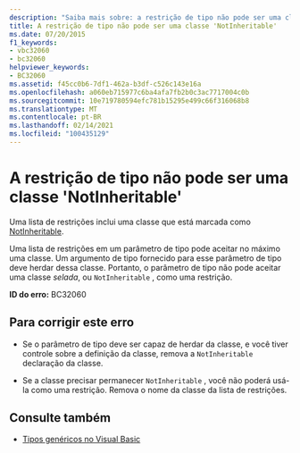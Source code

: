 ```yaml
---
description: "Saiba mais sobre: a restrição de tipo não pode ser uma classe ' NotInheritable '"
title: A restrição de tipo não pode ser uma classe 'NotInheritable'
ms.date: 07/20/2015
f1_keywords:
- vbc32060
- bc32060
helpviewer_keywords:
- BC32060
ms.assetid: f45cc0b6-7df1-462a-b3df-c526c143e16a
ms.openlocfilehash: a060eb715977c6ba4afa7fb2b0c3ac7717004c0b
ms.sourcegitcommit: 10e719780594efc781b15295e499c66f316068b8
ms.translationtype: MT
ms.contentlocale: pt-BR
ms.lasthandoff: 02/14/2021
ms.locfileid: "100435129"
---
```

# <a name="type-constraint-cannot-be-a-notinheritable-class"></a>A restrição de tipo não pode ser uma classe 'NotInheritable'

Uma lista de restrições inclui uma classe que está marcada como [NotInheritable](../language-reference/modifiers/notinheritable.md).  
  
 Uma lista de restrições em um parâmetro de tipo pode aceitar no máximo uma classe. Um argumento de tipo fornecido para esse parâmetro de tipo deve herdar dessa classe. Portanto, o parâmetro de tipo não pode aceitar uma classe *selada*, ou `NotInheritable` , como uma restrição.  
  
 **ID do erro:** BC32060  
  
## <a name="to-correct-this-error"></a>Para corrigir este erro  
  
- Se o parâmetro de tipo deve ser capaz de herdar da classe, e você tiver controle sobre a definição da classe, remova a `NotInheritable` declaração da classe.  
  
- Se a classe precisar permanecer `NotInheritable` , você não poderá usá-la como uma restrição. Remova o nome da classe da lista de restrições.  
  
## <a name="see-also"></a>Consulte também

- [Tipos genéricos no Visual Basic](../programming-guide/language-features/data-types/generic-types.md)
